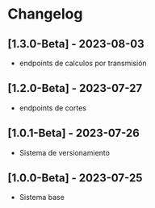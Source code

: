 # Changelog

## [1.3.0-Beta] - 2023-08-03
- endpoints de calculos por transmisión
## [1.2.0-Beta] - 2023-07-27
- endpoints de cortes
## [1.0.1-Beta] - 2023-07-26
- Sistema de versionamiento
## [1.0.0-Beta] - 2023-07-25
- Sistema base